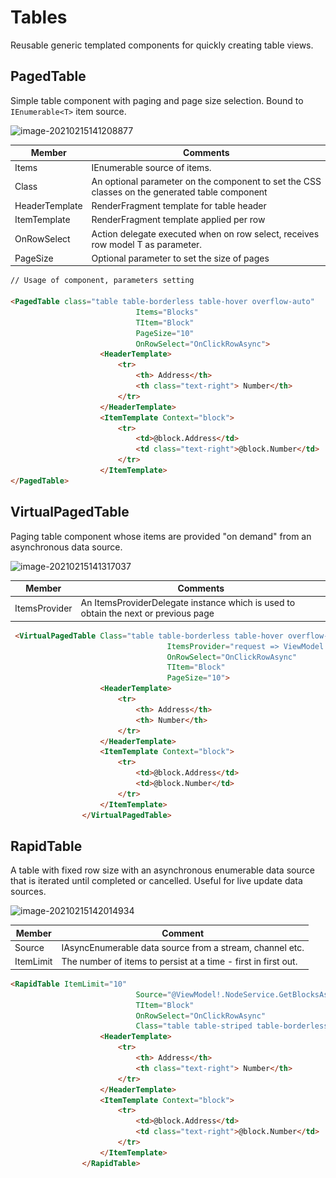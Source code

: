 # Tables

Reusable generic templated components for quickly creating table views.

## PagedTable

Simple table component with paging and page size selection. Bound to `IEnumerable<T>` item source.

![image-20210215141208877](..\..\resources\Pagedtabled.png)

| Member         | Comments                                                     |
| -------------- | ------------------------------------------------------------ |
| Items          | IEnumerable<T> source of items.                              |
| Class          | An optional parameter on the component to set the CSS classes on the generated table component |
| HeaderTemplate | RenderFragment template for table header                     |
| ItemTemplate   | RenderFragment template applied per row                      |
| OnRowSelect    | Action delegate executed when on row select, receives row model T as parameter. |
| PageSize       | Optional parameter to set the size of pages                  |

```html
// Usage of component, parameters setting

<PagedTable class="table table-borderless table-hover overflow-auto"
                            Items="Blocks"
                            TItem="Block"
                            PageSize="10"
                            OnRowSelect="OnClickRowAsync">
                    <HeaderTemplate>
                        <tr>
                            <th> Address</th>
                            <th class="text-right"> Number</th>
                        </tr>
                    </HeaderTemplate>
                    <ItemTemplate Context="block">
                        <tr>
                            <td>@block.Address</td>
                            <td class="text-right">@block.Number</td>
                        </tr>
                    </ItemTemplate>
</PagedTable>
```



## VirtualPagedTable

Paging table component whose items are provided "on demand" from an asynchronous data source. 

![image-20210215141317037](..\..\resources\Virtualpagedtable.png)

| Member        | Comments                                                     |
| ------------- | ------------------------------------------------------------ |
| ItemsProvider | An ItemsProviderDelegate instance which is used to obtain the next or previous page |

```html
 <VirtualPagedTable Class="table table-borderless table-hover overflow-auto"
                                   ItemsProvider="request => ViewModel!.NodeService.GetBlocksAsync(request)"
                                   OnRowSelect="OnClickRowAsync"
                                   TItem="Block"
                                   PageSize="10">
                    <HeaderTemplate>
                        <tr>
                            <th> Address</th>
                            <th> Number</th>
                        </tr>
                    </HeaderTemplate>
                    <ItemTemplate Context="block">
                        <tr>
                            <td>@block.Address</td>
                            <td>@block.Number</td>
                        </tr>
                    </ItemTemplate>
                </VirtualPagedTable>
```



## RapidTable

A table with fixed row size with an asynchronous enumerable data source that is iterated until completed or cancelled. Useful for live update data sources.

![image-20210215142014934](..\..\resources\Rapditable.png)

| Member    | Comment                                                      |
| --------- | ------------------------------------------------------------ |
| Source    | IAsyncEnumerable<TItem> data source from a stream, channel etc. |
| ItemLimit | The number of items to persist at a time - first in first out. |

```html
<RapidTable ItemLimit="10"
                            Source="@ViewModel!.NodeService.GetBlocksAsync()"
                            TItem="Block"
                            OnRowSelect="OnClickRowAsync"
                            Class="table table-striped table-borderless table-hover">
                    <HeaderTemplate>
                        <tr>
                            <th> Address</th>
                            <th class="text-right"> Number</th>
                        </tr>
                    </HeaderTemplate>
                    <ItemTemplate Context="block">
                        <tr>
                            <td>@block.Address</td>
                            <td class="text-right">@block.Number</td>
                        </tr>
                    </ItemTemplate>
                </RapidTable>
```